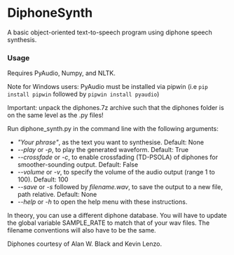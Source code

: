 # DiphoneSynth
A basic object-oriented text-to-speech program using diphone speech synthesis.

### Usage

Requires PyAudio, Numpy, and NLTK.

Note for Windows users: PyAudio must be installed via pipwin (i.e `pip install pipwin` followed by `pipwin install pyaudio`)

Important: unpack the diphones.7z archive such that the diphones folder is on the same level as the .py files!

Run diphone_synth.py in the command line with the following arguments:

- *"Your phrase"*, as the text you want to synthesise. Default: None
- *--play* or *-p*, to play the generated waveform. Default: True
- *--crossfade* or *-c*, to enable crossfading (TD-PSOLA) of diphones for smoother-sounding output. Default: False
- *--volume* or *-v*, to specify the volume of the audio output (range 1 to 100). Default: 100
- *--save* or *-s* followed by *filename.wav*, to save the output to a new file, path relative. Default: None
- *--help* or *-h* to open the help menu with these instructions.


In theory, you can use a different diphone database. You will have to update the global variable SAMPLE_RATE to match that of your wav files. The filename conventions will also have to be the same.

Diphones courtesy of Alan W. Black and Kevin Lenzo.
